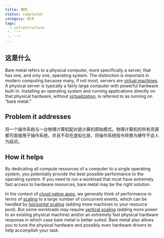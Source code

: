 ```yaml
---
title: 裸机
status: Completed
category: 技术
tags:
  - infrastructure
 "- ''"
 "- ''"
---
```


## 这是什么

Bare metal refers to a physical computer, more specifically a server, that has one, and only one, operating system. The distinction is important in modern computing because many, if not most, servers are [virtual machines](/virtual-machine/). A physical server is typically a fairly large computer with powerful hardware built-in. Installing an operating system and running applications directly on that physical hardware, without [virtualization](/virtualization/), is referred to as running on “bare metal.”

## Problem it addresses

将一个操作系统与一台物理计算机配对是计算的原始模式。物理计算机的所有资源都可直接用于操作系统，并且不存在虚拟化层，将操作系统指令转换为硬件不会人为延迟。

## How it helps

By dedicating all compute resources of a computer to a single operating system, you potentially provide the best possible performance to the operating system. If you need to run a workload that must have extremely fast access to hardware resources, bare metal may be the right solution.

In the context of [cloud native apps](/cloud-native-apps/), we generally think of performance in terms of [scaling](/scalability/) to a large number of concurrent events, which can be handled by [horizontal scaling](/horizontal-scaling/) (adding more machines to your resource pool). But some workloads may require [vertical scaling](/vertical-scaling/) (adding more power to an existing physical machine) and/or an extremely fast physical hardware response in which case bare metal is better suited. Bare metal also allows you to tune the physical hardware and possibly even hardware drivers to help accomplish your task.
